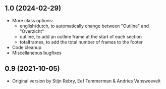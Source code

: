 1.0 (2024-02-29)
------------------

- More class options:
  * english/dutch, to automatically change between "Outline" and "Overzicht"
  * outline, to add an outline frame at the start of each section
  * totalframes, to add the total number of frames to the footer
- Code cleanup
- Miscellaneous bugfixes


0.9 (2021-10-05)
------------------

- Original version by Stijn Rebry, Eef Temmerman & Andries Vansweevelt

